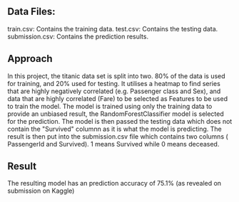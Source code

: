 ## Data Files:
train.csv: Contains the training data.
test.csv: Contains the testing data.
submission.csv: Contains the prediction results.

## Approach
In this project, the titanic data set is split into two. 80% of the data is used for training, and 20% used for testing.
It utilises a heatmap to find series that are highly negatively correlated (e.g. Passenger class and Sex), and data that are highly correlated (Fare) to be selected as Features to be used to 
train the model. The model is trained using only the training data to provide an unbiased result, the RandomForestClassifier model is selected for the prediction. The model is then passed the
testing data which does not contain the "Survived" columnn as it is what the model is predicting. The result is then put into the submission.csv file which contains two columns ( PassengerId and
Survived). 1 means Survived while 0 means deceased.

## Result
The resulting model has an prediction accuracy of 75.1% (as revealed on submission on Kaggle)
